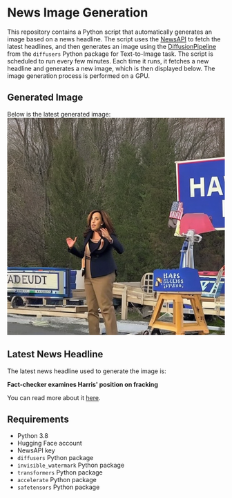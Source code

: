 # News Image Generation
This repository contains a Python script that automatically generates an image based on a news headline. The script uses the [NewsAPI](https://newsapi.org/) to fetch the latest headlines, and then generates an image using the [DiffusionPipeline](https://github.com/huggingface/diffusers) from the `diffusers` Python package for Text-to-Image task.
The script is scheduled to run every few minutes. Each time it runs, it fetches a new headline and generates a new image, which is then displayed below. The image generation process is performed on a GPU.

## Generated Image
Below is the latest generated image:
![Generated Image](image.png)

## Latest News Headline
The latest news headline used to generate the image is:

**Fact-checker examines Harris' position on fracking**

You can read more about it [here](https://news.google.com/rss/articles/CBMiwAFBVV95cUxOYVBQU1ZyVW1xUEtaNjVJSTViR2YxMTczTHVmbXczLTlPUS1OOVNDdEZ0d3Eyc0FjMy1INjk3NklueU02aHRUaGQ1ZkRFZHZIVHA5NmhkbGVqUzFpR2V5WTNhX0t0RFNQbnNYQXRfREViR0d0VkZWVXd2T0FUeEV4QWVQYXNQT3E5OEVnYjBpcDV0TlQ4a0dKNXFybFdFSG9ibEc5QUpvRmRUZUdsZUJGVkI4bW5vS1kyd0xrdWJMcmI?oc=5).

## Requirements
- Python 3.8
- Hugging Face account
- NewsAPI key
- `diffusers` Python package
- `invisible_watermark` Python package
- `transformers` Python package
- `accelerate` Python package
- `safetensors` Python package
